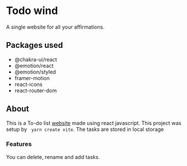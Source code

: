 # Todo wind
A single website for all your affirmations.

## Packages used

* @chakra-ui/react 
* @emotion/react
* @emotion/styled 
* framer-motion
* react-icons 
* react-router-dom

## About
This is a To-do list [website](https://atomictasks.netlify.app) made using react javascript. This project was setup by &nbsp; `yarn create vite`.
The tasks are stored in local storage

### Features
You can delete, rename and add tasks.

